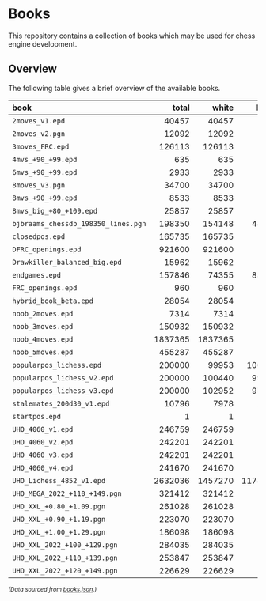 # Books

This repository contains a collection of books which may be used
for chess engine development.

## Overview

The following table gives a brief overview of the available books.

<!-- The table is automatically generated with 'python update_readme.py'. -->
<!-- TABLE_START -->
| book | total | white | black | min_depth | max_depth |
| :--- | ---: | ---: | ---: | ---: | ---: |
| `2moves_v1.epd` | 40457 | 40457 | 0 | 4 | 4 |
| `2moves_v2.pgn` | 12092 | 12092 | 0 | 4 | 4 |
| `3moves_FRC.epd` | 126113 | 126113 | 0 | 6 | 6 |
| `4mvs_+90_+99.epd` | 635 | 635 | 0 | 8 | 8 |
| `6mvs_+90_+99.epd` | 2933 | 2933 | 0 | 12 | 12 |
| `8moves_v3.pgn` | 34700 | 34700 | 0 | 16 | 16 |
| `8mvs_+90_+99.epd` | 8533 | 8533 | 0 | 16 | 16 |
| `8mvs_big_+80_+109.epd` | 25857 | 25857 | 0 | 16 | 16 |
| `bjbraams_chessdb_198350_lines.pgn` | 198350 | 154148 | 44202 | 1 | 16 |
| `closedpos.epd` | 165735 | 165735 | 0 | 8 | 8 |
| `DFRC_openings.epd` | 921600 | 921600 | 0 | 0 | 0 |
| `Drawkiller_balanced_big.epd` | 15962 | 15962 | 0 | 28 | 28 |
| `endgames.epd` | 157846 | 74355 | 83491 | 23 | 652 |
| `FRC_openings.epd` | 960 | 960 | 0 | 0 | 0 |
| `hybrid_book_beta.epd` | 28054 | 28054 | 0 | None | None |
| `noob_2moves.epd` | 7314 | 7314 | 0 | 4 | 4 |
| `noob_3moves.epd` | 150932 | 150932 | 0 | 6 | 6 |
| `noob_4moves.epd` | 1837365 | 1837365 | 0 | 8 | 8 |
| `noob_5moves.epd` | 455287 | 455287 | 0 | 10 | 10 |
| `popularpos_lichess.epd` | 200000 | 99953 | 100047 | None | None |
| `popularpos_lichess_v2.epd` | 200000 | 100440 | 99560 | None | None |
| `popularpos_lichess_v3.epd` | 200000 | 102952 | 97048 | None | None |
| `stalemates_200d30_v1.epd` | 10796 | 7978 | 2818 | 12 | 479 |
| `startpos.epd` | 1 | 1 | 0 | 0 | 0 |
| `UHO_4060_v1.epd` | 246759 | 246759 | 0 | 16 | 16 |
| `UHO_4060_v2.epd` | 242201 | 242201 | 0 | None | None |
| `UHO_4060_v3.epd` | 242201 | 242201 | 0 | 16 | 16 |
| `UHO_4060_v4.epd` | 241670 | 241670 | 0 | 16 | 16 |
| `UHO_Lichess_4852_v1.epd` | 2632036 | 1457270 | 1174766 | 2 | 16 |
| `UHO_MEGA_2022_+110_+149.pgn` | 321412 | 321412 | 0 | 16 | 16 |
| `UHO_XXL_+0.80_+1.09.pgn` | 261028 | 261028 | 0 | 16 | 16 |
| `UHO_XXL_+0.90_+1.19.pgn` | 223070 | 223070 | 0 | 16 | 16 |
| `UHO_XXL_+1.00_+1.29.pgn` | 186098 | 186098 | 0 | 16 | 16 |
| `UHO_XXL_2022_+100_+129.pgn` | 284035 | 284035 | 0 | 16 | 16 |
| `UHO_XXL_2022_+110_+139.pgn` | 253847 | 253847 | 0 | 16 | 16 |
| `UHO_XXL_2022_+120_+149.pgn` | 226629 | 226629 | 0 | 16 | 16 |

<sub>*(Data sourced from [books.json](books.json).)*</sub>
<!-- TABLE_END -->
